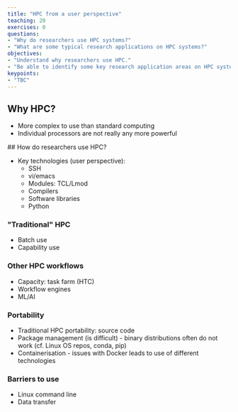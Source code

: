 ```yaml
---
title: "HPC from a user perspective"
teaching: 20
exercises: 0
questions:
- "Why do researchers use HPC systems?"
- "What are some typical research applications on HPC systems?"
objectives:
- "Understand why researchers use HPC."
- "Be able to identify some key research application areas on HPC systems."
keypoints:
- "TBC"
---
```


## Why HPC?

- More complex to use than standard computing
- Individual processors are not really any more powerful

## How do researchers use HPC?

- Key technologies (user perspective):
  + SSH
  + vi/emacs
  + Modules: TCL/Lmod
  + Compilers
  + Software libraries
  + Python

### "Traditional" HPC

- Batch use
- Capability use

### Other HPC workflows

- Capacity: task farm (HTC)
- Workflow engines
- ML/AI

### Portability

- Traditional HPC portability: source code
- Package management (is difficult) - binary distributions often do not work (cf. Linux OS repos, conda, pip)
- Containerisation - issues with Docker leads to use of different technologies

### Barriers to use

- Linux command line
- Data transfer
